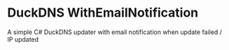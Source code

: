 # DuckDNS WithEmailNotification
A simple C# DuckDNS updater with email notification when update failed / IP updated
